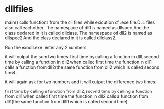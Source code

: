 # dllfiles
main() calls functions from the dll files while exicution of .exe file.DLL files also call eachother.
  The namespace of dll1 is named as dllspec.And the class declared in it is called dllclass.
  The namespace od dll2 is named as dllspec2.And the class declared in it is called dllclass2.
 
 
   Run the exodll.exe ,enter any 2 numbers
   
   it will output the sum two times .first time by calling a function in dll1,second time by calling a function in dll2.when called first time the function in dll1 calls a function from dll2(the same function from dll2 which is called second time).

   it will again ask for two numbers and it will output the difference two times.
   
   first time by calling a function from dll2,second time by calling a function from dll1.when called first time the function in dll2 calls a function from dll1(the same function from dlll1 which is called second time).
